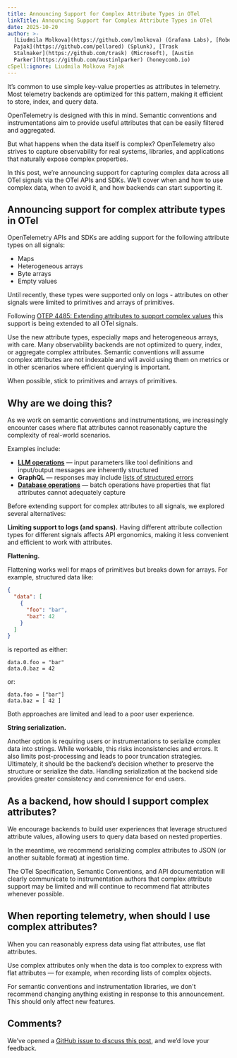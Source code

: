```yaml
---
title: Announcing Support for Complex Attribute Types in OTel
linkTitle: Announcing Support for Complex Attribute Types in OTel
date: 2025-10-20
author: >-
  [Liudmila Molkova](https://github.com/lmolkova) (Grafana Labs), [Robert
  Pajak](https://github.com/pellared) (Splunk), [Trask
  Stalnaker](https://github.com/trask) (Microsoft), [Austin
  Parker](https://github.com/austinlparker) (honeycomb.io)
cSpell:ignore: Liudmila Molkova Pajak
---
```


It’s common to use simple key-value properties as attributes in telemetry. Most
telemetry backends are optimized for this pattern, making it efficient to store,
index, and query data.

OpenTelemetry is designed with this in mind. Semantic conventions and
instrumentations aim to provide useful attributes that can be easily filtered
and aggregated.

But what happens when the data itself is complex? OpenTelemetry also strives to
capture observability for real systems, libraries, and applications that
naturally expose complex properties.

In this post, we’re announcing support for capturing complex data across all
OTel signals via the OTel APIs and SDKs. We’ll cover when and how to use complex
data, when to avoid it, and how backends can start supporting it.

## Announcing support for complex attribute types in OTel

OpenTelemetry APIs and SDKs are adding support for the following attribute types
on all signals:

- Maps
- Heterogeneous arrays
- Byte arrays
- Empty values

Until recently, these types were supported only on logs - attributes on other
signals were limited to primitives and arrays of primitives.

Following
[OTEP 4485: Extending attributes to support complex values](https://github.com/open-telemetry/opentelemetry-specification/blob/v1.49.0/oteps/4485-extending-attributes-to-support-complex-values.md)
this support is being extended to all OTel signals.

Use the new attribute types, especially maps and heterogeneous arrays, with
care. Many observability backends are not optimized to query, index, or
aggregate complex attributes. Semantic conventions will assume complex
attributes are not indexable and will avoid using them on metrics or in other
scenarios where efficient querying is important.

When possible, stick to primitives and arrays of primitives.

## Why are we doing this?

As we work on semantic conventions and instrumentations, we increasingly
encounter cases where flat attributes cannot reasonably capture the complexity
of real-world scenarios.

Examples include:

- **[LLM operations](https://github.com/open-telemetry/semantic-conventions/blob/main/docs/gen-ai/non-normative/examples-llm-calls.md)**
  — input parameters like tool definitions and input/output messages are
  inherently structured
- **GraphQL** — responses may include
  [lists of structured errors](https://graphql.org/learn/response/#errors)
- **[Database operations](https://github.com/open-telemetry/semantic-conventions/blob/main/docs/database/database-spans.md)**
  — batch operations have properties that flat attributes cannot adequately
  capture

Before extending support for complex attributes to all signals, we explored
several alternatives:

**Limiting support to logs (and spans).** Having different attribute collection
types for different signals affects API ergonomics, making it less convenient
and efficient to work with attributes.

**Flattening.**

Flattening works well for maps of primitives but breaks down for arrays. For
example, structured data like:

```json
{
  "data": [
    {
      "foo": "bar",
      "baz": 42
    }
  ]
}
```

is reported as either:

```
data.0.foo = "bar"
data.0.baz = 42
```

or:

```
data.foo = ["bar"]
data.baz = [ 42 ]
```

Both approaches are limited and lead to a poor user experience.

**String serialization.**

Another option is requiring users or instrumentations to serialize complex data
into strings. While workable, this risks inconsistencies and errors. It also
limits post-processing and leads to poor truncation strategies. Ultimately, it
should be the backend’s decision whether to preserve the structure or serialize
the data. Handling serialization at the backend side provides greater
consistency and convenience for end users.

## As a backend, how should I support complex attributes?

We encourage backends to build user experiences that leverage structured
attribute values, allowing users to query data based on nested properties.

In the meantime, we recommend serializing complex attributes to JSON (or another
suitable format) at ingestion time.

The OTel Specification, Semantic Conventions, and API documentation will clearly
communicate to instrumentation authors that complex attribute support may be
limited and will continue to recommend flat attributes whenever possible.

## When reporting telemetry, when should I use complex attributes?

When you can reasonably express data using flat attributes, use flat attributes.

Use complex attributes only when the data is too complex to express with flat
attributes — for example, when recording lists of complex objects.

For semantic conventions and instrumentation libraries, we don't recommend
changing anything existing in response to this announcement. This should only
affect new features.

## Comments?

We’ve opened a
[GitHub issue to discuss this post](https://github.com/open-telemetry/community/issues/TODO),
and we’d love your feedback.
